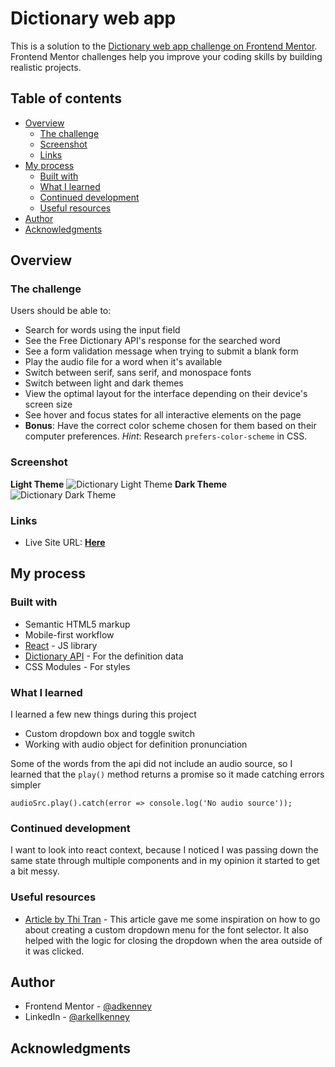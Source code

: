 # Dictionary web app

This is a solution to the [Dictionary web app challenge on Frontend Mentor](https://www.frontendmentor.io/challenges/dictionary-web-app-h5wwnyuKFL). Frontend Mentor challenges help you improve your coding skills by building realistic projects. 

## Table of contents

- [Overview](#overview)
  - [The challenge](#the-challenge)
  - [Screenshot](#screenshot)
  - [Links](#links)
- [My process](#my-process)
  - [Built with](#built-with)
  - [What I learned](#what-i-learned)
  - [Continued development](#continued-development)
  - [Useful resources](#useful-resources)
- [Author](#author)
- [Acknowledgments](#acknowledgments)

## Overview

### The challenge

Users should be able to:

- Search for words using the input field
- See the Free Dictionary API's response for the searched word
- See a form validation message when trying to submit a blank form
- Play the audio file for a word when it's available
- Switch between serif, sans serif, and monospace fonts
- Switch between light and dark themes
- View the optimal layout for the interface depending on their device's screen size
- See hover and focus states for all interactive elements on the page
- **Bonus**: Have the correct color scheme chosen for them based on their computer preferences. _Hint_: Research `prefers-color-scheme` in CSS.

### Screenshot
**Light Theme**
![Dictionary Light Theme](https://user-images.githubusercontent.com/31222712/220158495-1aaf77b8-8565-4af9-8447-7987b81382d5.png)
**Dark Theme**
![Dictionary Dark Theme](https://user-images.githubusercontent.com/31222712/220158799-efbe23eb-f8f6-4814-bf6d-8cd76d97d2b3.png)

### Links

- Live Site URL: [**Here**](https://adkenney-dictionary-app.netlify.app/)

## My process

### Built with

- Semantic HTML5 markup
- Mobile-first workflow
- [React](https://reactjs.org/) - JS library
- [Dictionary API](https://dictionaryapi.dev/) - For the definition data
- CSS Modules - For styles

### What I learned

I learned a few new things during this project
- Custom dropdown box and toggle switch
- Working with audio object for definition pronunciation

Some of the words from the api did not include an audio source, so I learned that the `play()` method returns a promise so it made catching errors simpler

```audioSrc.play().catch(error => console.log('No audio source'));```


### Continued development

I want to look into react context, because I noticed I was passing down the same state through multiple components and in my opinion it started to get a bit messy.

### Useful resources

- [Article by Thi Tran](https://medium.com/tinyso/how-to-create-a-dropdown-select-component-in-react-bf85df53e206) - This article gave me some inspiration on how to go about creating a custom dropdown menu for the font selector. It also helped with the logic for closing the dropdown when the area outside of it was clicked.

## Author

- Frontend Mentor - [@adkenney](https://www.frontendmentor.io/profile/adkenney)
- LinkedIn - [@arkellkenney](https://www.linkedin.com/in/arkellkenney/)

## Acknowledgments


